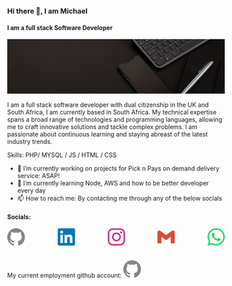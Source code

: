 ### Hi there 👋, I am Michael
#### I am a full stack Software Developer
![I am a full stack Software Developer](Michael_Roe_Banner.gif)

I am a full stack software developer with dual citizenship in the UK and South Africa, I am currently based in South Africa. My technical expertise spans a broad range of technologies and programming languages, allowing me to craft innovative solutions and tackle complex problems. I am passionate about continuous learning and staying abreast of the latest industry trends.

Skills: PHP/ MYSQL / JS / HTML / CSS

- 🔭 I’m currently working on projects for Pick n Pays on demand delivery service: ASAP! 
- 🌱 I’m currently learning Node, AWS and how to be better developer every day 
- 📫 How to reach me: By contacting me through any of the below socials 

#### Socials:
<div style="text-align: center; display: flex; justify-content: space-between; width: 100%;">
  <a href="https://github.com/MichaelRoe-Software">
    <img src="github.svg" alt="Github" height="40">
  </a>
  <a href="https://www.linkedin.com/in/michael-brian-roe">
    <img src="linkedin.svg" alt="LinkedIn" height="40">
  </a>
  <a href="https://www.instagram.com/michael_roe_2020">
    <img src="instagram.svg" alt="Instagram" height="40">
  </a>
  <a href="https://michaelroe2020@gmail.com">
    <img src="gmail.svg" alt="Gmail" height="40">
  </a>
  <a href="https://wa.me/qr/A4Q5L7K2Z6GXM1">
    <img src="whatsapp.svg" alt="Whatsapp" height="40">
  </a>
</div>

<br>

My current employment github account: <a href="https://github.com/MichaelRoe-SoftwareDev">
  <img src="github.svg" alt="Github" height="40">
</a>

